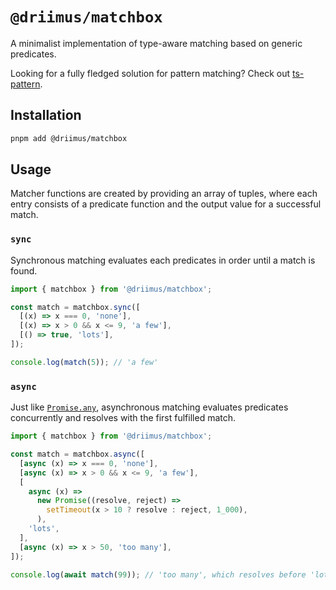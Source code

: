 # `@driimus/matchbox`

A minimalist implementation of type-aware matching based on generic predicates.

Looking for a fully fledged solution for pattern matching? Check out [ts-pattern](https://github.com/gvergnaud/ts-pattern).

## Installation

```sh
pnpm add @driimus/matchbox
```

## Usage

Matcher functions are created by providing an array of tuples, where each entry consists of a predicate function and the output value for a successful match.

### `sync`

Synchronous matching evaluates each predicates in order until a match is found.

```ts
import { matchbox } from '@driimus/matchbox';

const match = matchbox.sync([
  [(x) => x === 0, 'none'],
  [(x) => x > 0 && x <= 9, 'a few'],
  [() => true, 'lots'],
]);

console.log(match(5)); // 'a few'
```

### `async`

Just like [`Promise.any`](https://developer.mozilla.org/en-US/docs/Web/JavaScript/Reference/Global_Objects/Promise/any), asynchronous matching evaluates predicates concurrently and resolves with the first fulfilled match.

```ts
import { matchbox } from '@driimus/matchbox';

const match = matchbox.async([
  [async (x) => x === 0, 'none'],
  [async (x) => x > 0 && x <= 9, 'a few'],
  [
    async (x) =>
      new Promise((resolve, reject) =>
        setTimeout(x > 10 ? resolve : reject, 1_000),
      ),
    'lots',
  ],
  [async (x) => x > 50, 'too many'],
]);

console.log(await match(99)); // 'too many', which resolves before 'lots'

```
